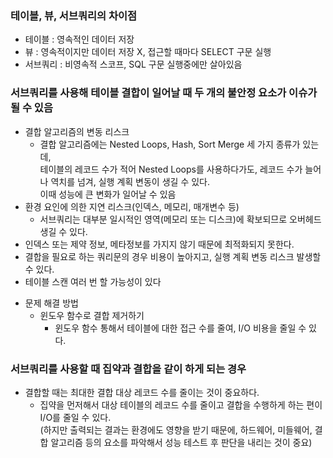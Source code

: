 ### 테이블, 뷰, 서브쿼리의 차이점
+ 테이블 : 영속적인 데이터 저장
+ 뷰 : 영속적이지만 데이터 저장 X, 접근할 때마다 SELECT 구문 실행
+ 서브쿼리 : 비영속적 스코프, SQL 구문 실행중에만 살아있음

### 서브쿼리를 사용해 테이블 결합이 일어날 때 두 개의 불안정 요소가 이슈가 될 수 있음
+ 결합 알고리즘의 변동 리스크
  - 결합 알고리즘에는 Nested Loops, Hash, Sort Merge 세 가지 종류가 있는데,  
  테이블의 레코드 수가 적어 Nested Loops를 사용하다가도, 레코드 수가 늘어나 역치를 넘겨, 실행 계획 변동이 생길 수 있다.  
  이때 성능에 큰 변화가 일어날 수 있음
+ 환경 요인에 의한 지연 리스크(인덱스, 메모리, 매개변수 등)
  * 서브쿼리는 대부분 일시적인 영역(메모리 또는 디스크)에 확보되므로 오버헤드 생길 수 있다.
+ 인덱스 또는 제약 정보, 메타정보를 가지지 않기 때문에 최적화되지 못한다.
+ 결합을 필요로 하는 쿼리문의 경우 비용이 높아지고, 실행 계획 변동 리스크 발생할 수 있다.
+ 테이블 스캔 여러 번 할 가능성이 있다

* 문제 해결 방법
  + 윈도우 함수로 결합 제거하기 
    - 윈도우 함수 통해서 테이블에 대한 접근 수를 줄여, I/O 비용을 줄일 수 있다.
    
### 서브쿼리를 사용할 때 집약과 결합을 같이 하게 되는 경우
 - 결합할 때는 최대한 결합 대상 레코드 수를 줄이는 것이 중요하다.
   + 집약을 먼저해서 대상 테이블의 레코드 수를 줄이고 결합을 수행하게 하는 편이 I/O를 줄일 수 있다.  
   (하지만 출력되는 결과는 환경에도 영향을 받기 때문에, 하드웨어, 미들웨어, 결합 알고리즘 등의 요소를 파악해서 성능 테스트 후 판단을 내리는 것이 중요)

